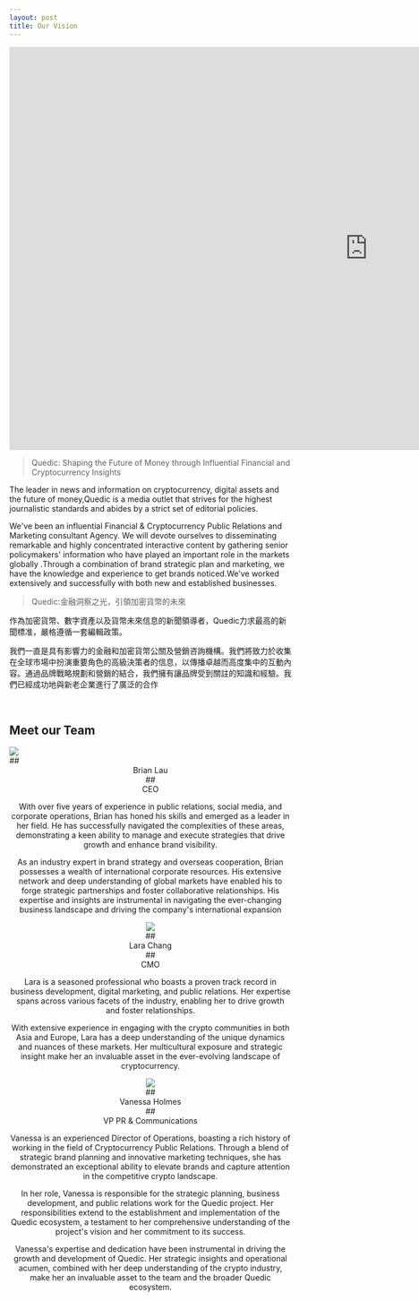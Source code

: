 ```yaml
---
layout: post
title: Our Vision
---
```


<iframe width="1280" height="720" src="https://www.youtube.com/embed/WMOcux6Gp24" title="Fintech: Web3 &amp; Beyond with Arjun Sethi, Vanessa Grellet, Scott Sobel &amp; Meltem Demirors | #𝗦𝗔𝗟𝗧𝗡𝗬" frameborder="0" allow="accelerometer; autoplay; clipboard-write; encrypted-media; gyroscope; picture-in-picture; web-share" allowfullscreen></iframe>


> Quedic: Shaping the Future of Money through Influential Financial and Cryptocurrency Insights

The leader in news and information on cryptocurrency, digital assets and the future of money,Quedic is a media outlet that strives for the highest journalistic standards and abides by a strict set of editorial policies.

We've been an influential Financial & Cryptocurrency Public Relations and Marketing consultant Agency. We will devote ourselves to disseminating remarkable and highly concentrated interactive content by gathering senior policymakers' information who have played an important role in the markets globally .Through a combination of brand strategic plan and marketing, we have the knowledge and experience to get brands noticed.We’ve worked extensively and successfully with both new and established businesses.



> Quedic:金融洞察之光，引領加密貨幣的未來

作為加密貨幣、數字資產以及貨幣未來信息的新聞領導者，Quedic力求最高的新聞標准，嚴格遵循一套編輯政策。

我們一直是具有影響力的金融和加密貨幣公關及營銷咨詢機構。我們將致力於收集在全球市場中扮演重要角色的高級決策者的信息，以傳播卓越而高度集中的互動內容。通過品牌戰略規劃和營銷的結合，我們擁有讓品牌受到關註的知識和經驗。我們已經成功地與新老企業進行了廣泛的合作  


<br>


## Meet our Team

<div class="gallery-box">
  <img src="https://qiniu.keyujin.cn/WechatIMG784.jpeg">
</div>
##  <center> Brian Lau <center>
## <center>CEO <center>

With over five years of experience in public relations, social media, and corporate operations, Brian has honed his skills and emerged as a leader in her field. He has successfully navigated the complexities of these areas, demonstrating a keen ability to manage and execute strategies that drive growth and enhance brand visibility.

As an industry expert in brand strategy and overseas cooperation, Brian possesses a wealth of international corporate resources. His extensive network and deep understanding of global markets have enabled his to forge strategic partnerships and foster collaborative relationships. His expertise and insights are instrumental in navigating the ever-changing business landscape and driving the company's international expansion


<div class="gallery-box">
  <img src="https://qiniu.keyujin.cn/larachang.png">
</div>
##  <center> Lara Chang <center>
## <center>CMO <center>

Lara is a seasoned professional who boasts a proven track record in business development, digital marketing, and public relations. Her expertise spans across various facets of the industry, enabling her to drive growth and foster relationships.

With extensive experience in engaging with the crypto communities in both Asia and Europe, Lara has a deep understanding of the unique dynamics and nuances of these markets. Her multicultural exposure and strategic insight make her an invaluable asset in the ever-evolving landscape of cryptocurrency.

<div class="gallery-box">
  <img src="https://qiniu.keyujin.cn/Vanessa%20Holmes.jpg">
</div>
##  <center> Vanessa Holmes <center>
## <center> VP PR & Communications <center>

Vanessa is an experienced Director of Operations, boasting a rich history of working in the field of Cryptocurrency Public Relations. Through a blend of strategic brand planning and innovative marketing techniques, she has demonstrated an exceptional ability to elevate brands and capture attention in the competitive crypto landscape.

In her role, Vanessa is responsible for the strategic planning, business development, and public relations work for the Quedic project. Her responsibilities extend to the establishment and implementation of the Quedic ecosystem, a testament to her comprehensive understanding of the project's vision and her commitment to its success.

Vanessa's expertise and dedication have been instrumental in driving the growth and development of Quedic. Her strategic insights and operational acumen, combined with her deep understanding of the crypto industry, make her an invaluable asset to the team and the broader Quedic ecosystem.